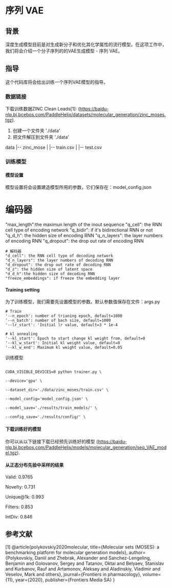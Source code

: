 # 序列 VAE

## 背景
深度生成模型目前是对生成新分子和优化其化学属性的流行模型。在这项工作中，我们将会介绍一个分子序列的的VAE生成模型 - 序列 VAE。


## 指导
这个代码库将会给出训练一个序列VAE模型的指导。


### 数据链接
下载训练数据ZINC Clean Leads[1]: (https://baidu-nlp.bj.bcebos.com/PaddleHelix/datasets/molecular_generation/zinc_moses.tgz).

1. 创建一个文件夹 './data'
2. 把文件解压到文件夹 './data'

data
|-- zinc_mose
|   |-- train.csv
|   |-- test.csv


### 训练模型

#### 模型设置
模型设置将会设置建造模型所用的参数，它们保存在：model_config.json

  # 编码器
  "max_length":the maximun length of the inout sequence
    "q_cell": the RNN cell type of encoding network
    "q_bidir": if it's bidirectional RNN or not
    "q_d_h": the hidden size of encoding RNN
    "q_n_layers": the layer numbers of encoding RNN
    "q_dropout": the drop out rate of encoding RNN
    
    # 解码器
    "d_cell": the RNN cell type of decoding network
    "d_n_layers": the layer numbers of decoding RNN
    "d_dropout": the drop out rate of decoding RNN
    "d_z": the hidden size of latent space
    "d_d_h":the hidden size of decoding RNN
    "freeze_embeddings": if freeze the embedding layer
    
#### Training setting
为了训练模型，我们需要先设置模型的参数。默认参数值保存在文件：args.py

  
    # Train
    '--n_epoch': number of trianing epoch, default=1000
    '--n_batch': number of bach size, default=1000
    '--lr_start': 'Initial lr value, default=3 * 1e-4
    
    # kl annealing
    '--kl_start': Epoch to start change kl weight from, default=0
    '--kl_w_start': Initial kl weight value, default=0
    '--kl_w_end': Maximum kl weight value, default=0.05
    
训练模型

```

CUDA_VISIBLE_DEVICES=0 python trainer.py \

--device='gpu' \

--dataset_dir='./data/zinc_moses/train.csv' \

--model_config='model_config.json' \

--model_save='./results/train_models/' \

--config_save='./results/config/' \
```


#### 下载训练好的模型
你可以从以下链接下载已经预先训练好的模型 (https://baidu-nlp.bj.bcebos.com/PaddleHelix/models/molecular_generation/seq_VAE_model.tgz).


#### 从正态分布先验中采样的结果

Valid: 0.9765

Novelty: 0.731

Unique@1k: 0.993

Filters: 0.853

IntDiv: 0.846

## 参考文献

[1] @article{polykovskiy2020molecular,
  title={Molecular sets (MOSES): a benchmarking platform for molecular generation models},
  author={Polykovskiy, Daniil and Zhebrak, Alexander and Sanchez-Lengeling, Benjamin and Golovanov, Sergey and Tatanov, Oktai and Belyaev, Stanislav and Kurbanov, Rauf and Artamonov, Aleksey and Aladinskiy, Vladimir and Veselov, Mark and others},
  journal={Frontiers in pharmacology},
  volume={11},
  year={2020},
  publisher={Frontiers Media SA}
}
